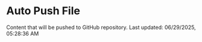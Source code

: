 # Auto Push File

Content that will be pushed to GitHub repository.
Last updated: 06/29/2025, 05:28:36 AM